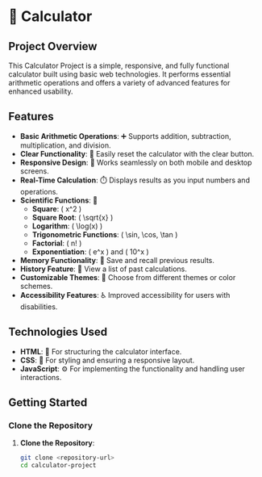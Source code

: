 # 🧮 Calculator

## Project Overview
This Calculator Project is a simple, responsive, and fully functional calculator built using basic web technologies. It performs essential arithmetic operations and offers a variety of advanced features for enhanced usability.

## Features
- **Basic Arithmetic Operations**: ➕ Supports addition, subtraction, multiplication, and division.
- **Clear Functionality**: 🔄 Easily reset the calculator with the clear button.
- **Responsive Design**: 📱 Works seamlessly on both mobile and desktop screens.
- **Real-Time Calculation**: ⏱️ Displays results as you input numbers and operations.
- **Scientific Functions**: 🔬
  - **Square**: \( x^2 \)
  - **Square Root**: \( \sqrt{x} \)
  - **Logarithm**: \( \log(x) \)
  - **Trigonometric Functions**: \( \sin, \cos, \tan \)
  - **Factorial**: \( n! \)
  - **Exponentiation**: \( e^x \) and \( 10^x \)
- **Memory Functionality**: 💾 Save and recall previous results.
- **History Feature**: 📜 View a list of past calculations.
- **Customizable Themes**: 🎨 Choose from different themes or color schemes.
- **Accessibility Features**: ♿ Improved accessibility for users with disabilities.

## Technologies Used
- **HTML**: 📄 For structuring the calculator interface.
- **CSS**: 🎨 For styling and ensuring a responsive layout.
- **JavaScript**: ⚙️ For implementing the functionality and handling user interactions.

## Getting Started
### Clone the Repository
1. **Clone the Repository**:
   ```bash
   git clone <repository-url>
   cd calculator-project
